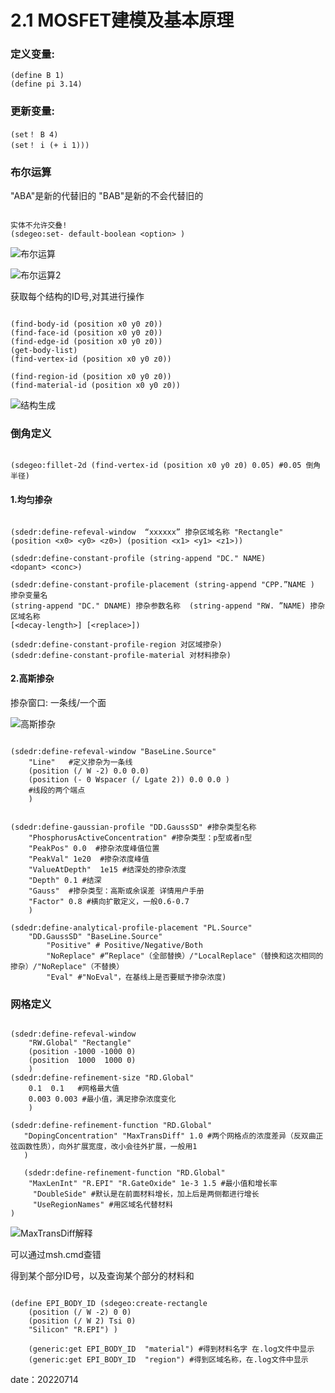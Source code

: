 # 2.1 MOSFET建模及基本原理

### **定义变量:**

```scheme{.line-numbers}
(define B 1)
(define pi 3.14)
```

### **更新变量:**

```scheme{.line-numbers}
(set！ B 4)
(set！ i (+ i 1)))
```

### **布尔运算**
"ABA"是新的代替旧的
"BAB"是新的不会代替旧的

```scheme{.line-numbers}

实体不允许交叠!
(sdegeo:set- default-boolean <option> )

```

![布尔运算](/my_note/图片/图片-2.1MOSFET建模及sde操作/布尔运算1.png)

![布尔运算2](/my_note/图片/图片-2.1MOSFET建模及sde操作/布尔运算.png)

获取每个结构的ID号,对其进行操作

```scheme{.line-numbers}

(find-body-id (position x0 y0 z0))
(find-face-id (position x0 y0 z0))
(find-edge-id (position x0 y0 z0))
(get-body-list)
(find-vertex-id (position x0 y0 z0))

(find-region-id (position x0 y0 z0))
(find-material-id (position x0 y0 z0))
```

![结构生成](/my_note/图片/图片-2.1MOSFET建模及sde操作/结构生成.png)

### **倒角定义**

```scheme{.line-numbers}

(sdegeo:fillet-2d (find-vertex-id (position x0 y0 z0) 0.05) #0.05 倒角半径)

```

#### **1.均匀掺杂**

```scheme{.line-numbers}

(sdedr:define-refeval-window  “xxxxxx” 掺杂区域名称 "Rectangle" 
(position <x0> <y0> <z0>) (position <x1> <y1> <z1>))

(sdedr:define-constant-profile (string-append "DC." NAME)
<dopant> <conc>)

(sdedr:define-constant-profile-placement (string-append "CPP.”NAME ) 掺杂变量名
(string-append "DC." DNAME) 掺杂参数名称  (string-append "RW. ”NAME) 掺杂区域名称
[<decay-length>] [<replace>])

(sdedr:define-constant-profile-region 对区域掺杂)
(sdedr:define-constant-profile-material 对材料掺杂)

```

#### **2.高斯掺杂**

掺杂窗口: 一条线/一个面

![高斯掺杂](/my_note/图片/图片-2.1MOSFET建模及sde操作/高斯掺杂.png)

```scheme{.line-numbers}

(sdedr:define-refeval-window "BaseLine.Source" 
	"Line"   #定义掺杂为一条线
	(position (/ W -2) 0.0 0.0)  
	(position (- 0 Wspacer (/ Lgate 2)) 0.0 0.0 ) 
    #线段的两个端点
    )
 
 
(sdedr:define-gaussian-profile "DD.GaussSD" #掺杂类型名称
	"PhosphorusActiveConcentration" #掺杂类型：p型或者n型
	"PeakPos" 0.0  #掺杂浓度峰值位置
    "PeakVal" 1e20  #掺杂浓度峰值
	"ValueAtDepth"  1e15 #结深处的掺杂浓度
    "Depth" 0.1 #结深
	"Gauss"  #掺杂类型：高斯或余误差 详情用户手册
    "Factor" 0.8 #横向扩散定义，一般0.6-0.7
    )

(sdedr:define-analytical-profile-placement "PL.Source" 
	"DD.GaussSD" "BaseLine.Source" 
    	"Positive" # Positive/Negative/Both
        "NoReplace" #“Replace"（全部替换）/"LocalReplace"（替换和这次相同的掺杂）/"NoReplace"（不替换）
        "Eval" #"NoEval"，在基线上是否要赋予掺杂浓度)

```

### **网格定义**

```scheme{.line-numbers}

(sdedr:define-refeval-window 
	"RW.Global" "Rectangle" 
	(position -1000 -1000 0)
	(position  1000  1000 0) 
	)
(sdedr:define-refinement-size "RD.Global" 
	0.1  0.1   #网格最大值
	0.003 0.003 #最小值，满足掺杂浓度变化
    )
 
(sdedr:define-refinement-function "RD.Global" 
   "DopingConcentration" "MaxTransDiff" 1.0 #两个网格点的浓度差异（反双曲正弦函数性质），向外扩展宽度，改小会往外扩展，一般用1
   )

   (sdedr:define-refinement-function "RD.Global" 
	"MaxLenInt" "R.EPI" "R.GateOxide" 1e-3 1.5 #最小值和增长率
	 "DoubleSide" #默认是在前面材料增长，加上后是两侧都进行增长
	 "UseRegionNames" #用区域名代替材料
)

```

![MaxTransDiff解释](/my_note/图片/图片-2.1MOSFET建模及sde操作/maxtransdiff.png)

可以通过msh.cmd查错

得到某个部分ID号，以及查询某个部分的材料和

```scheme{.line-numbers}

(define EPI_BODY_ID (sdegeo:create-rectangle 
	(position (/ W -2) 0 0) 
	(position (/ W 2) Tsi 0) 
	"Silicon" "R.EPI") )

	(generic:get EPI_BODY_ID  "material") #得到材料名字 在.log文件中显示
	(generic:get EPI_BODY_ID  "region") #得到区域名称，在.log文件中显示

```

date：20220714
